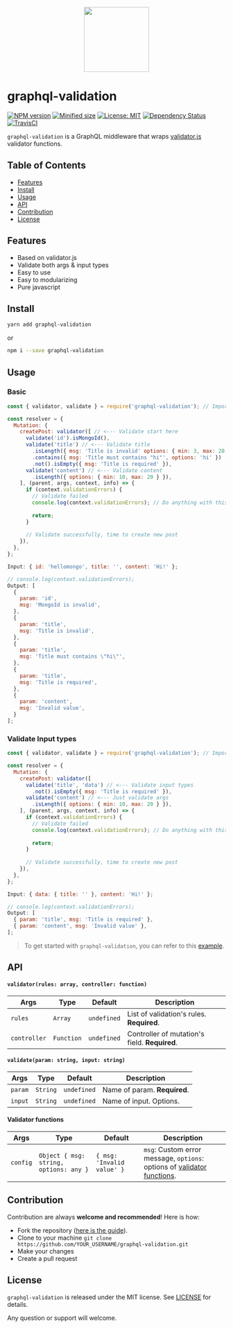 <p align="center"><img src="https://s3-ap-southeast-1.amazonaws.com/cdn.tuidev.io/graphql-validation.png" width="150" /></p>

# graphql-validation
[![NPM version](https://img.shields.io/npm/v/graphql-validation.svg)](https://www.npmjs.com/package/graphql-validation)
[![Minified size](https://img.shields.io/bundlephobia/min/graphql-validation.svg)](https://img.shields.io/bundlephobia/min/graphql-validation.svg)
[![License: MIT](https://img.shields.io/npm/l/graphql-validation.svg)](https://opensource.org/licenses/MIT)
[![Dependency Status](https://david-dm.org/havinhthai/graphql-validation.svg)](https://david-dm.org/havinhthai/graphql-validation.svg)
[![TravisCI](https://travis-ci.org/havinhthai/graphql-validation.svg?branch=master)](https://travis-ci.org/havinhthai/graphql-validation.svg?branch=master)

`graphql-validation` is a GraphQL middleware that wraps [validator.js](https://github.com/chriso/validator.js) validator functions.

## Table of Contents
- [Features](#features)
- [Install](#install)
- [Usage](#usage)
- [API](#api)
- [Contribution](#contribution)
- [License](#license)

## Features
- Based on validator.js
- Validate both args & input types
- Easy to use
- Easy to modularizing
- Pure javascript

## Install
```sh
yarn add graphql-validation
```
or
```sh
npm i --save graphql-validation
```
## Usage
### Basic 
```javascript
const { validator, validate } = require('graphql-validation'); // Import module

const resolver = {
  Mutation: {
    createPost: validator([ // <--- Validate start here
      validate('id').isMongoId(),
      validate('title') // <--- Validate title 
        .isLength({ msg: 'Title is invalid' options: { min: 3, max: 20 } })
        .contains({ msg: 'Title must contains "hi"', options: 'hi' })
        .not().isEmpty({ msg: 'Title is required' }),
      validate('content') // <--- Validate content
        .isLength({ options: { min: 10, max: 20 } }),
    ], (parent, args, context, info) => {
      if (context.validationErrors) {
        // Validate failed
        console.log(context.validationErrors); // Do anything with this errors
        
        return;
      }
    
      // Validate successfully, time to create new post
    }),
  },
};
```
```javascript
Input: { id: 'hellomongo', title: '', content: 'Hi!' };

// console.log(context.validationErrors);
Output: [
  {
    param: 'id',
    msg: 'MongoId is invalid',
  },
  {
    param: 'title',
    msg: 'Title is invalid',
  },
  {
    param: 'title',
    msg: 'Title must contains \"hi\"',
  },
  {
    param: 'title',
    msg: 'Title is required',
  },
  {
    param: 'content',
    msg: 'Invalid value',
  }
];
```

### Validate Input types
```javascript
const { validator, validate } = require('graphql-validation'); // Import module

const resolver = {
  Mutation: {
    createPost: validator([
      validate('title', 'data') // <--- Validate input types
        .not().isEmpty({ msg: 'Title is required' }), 
      validate('content') // <--- Just validate args
        .isLength({ options: { min: 10, max: 20 } }),
    ], (parent, args, context, info) => {
      if (context.validationErrors) {
        // Validate failed
        console.log(context.validationErrors); // Do anything with this errors
        
        return;
      }
    
      // Validate successfully, time to create new post
    }),
  },
};
```
```javascript
Input: { data: { title: '' }, content: 'Hi!' };

// console.log(context.validationErrors);
Output: [
  { param: 'title', msg: 'Title is required' },
  { param: 'content', msg: 'Invalid value' },
];
```

> To get started with `graphql-validation`, you can refer to this [example](example).


## API
#### `validator(rules: array, controller: function)`
| Args                         | Type                                                            | Default | Description                                                                                                                                                                                                                                              |
| --------------------------- | --------------------------------------------------------------- | ------- | ------------------------------------------------------------------------------------------------------------------------------------------------------------------------------------------------------------------------------------------------- |
| `rules`                  | `Array` | `undefined`  |  List of validation's rules. **Required**.                                            |
| `controller`             | `Function`              | `undefined`       | Controller of mutation's field. **Required**. |
     
#### `validate(param: string, input: string)`
| Args                         | Type                                                            | Default | Description                                                                                                                                                                                                                                              |
| --------------------------- | --------------------------------------------------------------- | ------- | ------------------------------------------------------------------------------------------------------------------------------------------------------------------------------------------------------------------------------------------------- |
| `param`                  | `String` | `undefined`  |  Name of param. **Required**.                                            |
| `input`                  | `String` | `undefined`  |  Name of input. Options.                                            |

#### Validator functions 
| Args                         | Type                                                            | Default | Description                                                                                                                                                                                                                                              |
| --------------------------- | --------------------------------------------------------------- | ------- | ------------------------------------------------------------------------------------------------------------------------------------------------------------------------------------------------------------------------------------------------- |
| `config`                  | `Object { msg: string, options: any }` | `{ msg: 'Invalid value' }`  | `msg`: Custom error message, `options`: options of [validator functions](https://github.com/chriso/validator.js#validators).  

## Contribution
Contribution are always **welcome and recommended**! Here is how:

- Fork the repository ([here is the guide](https://help.github.com/articles/fork-a-repo/)).
- Clone to your machine `git clone https://github.com/YOUR_USERNAME/graphql-validation.git`
- Make your changes
- Create a pull request

## License
`graphql-validation` is released under the MIT license. See [LICENSE](./LICENSE) for details.  
  
Any question or support will welcome.

